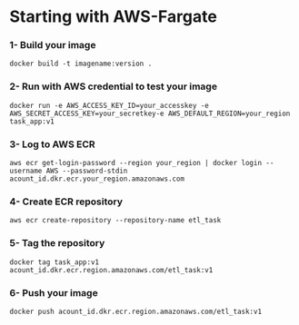 # Starting with AWS-Fargate

### 1- Build your image
`docker build -t imagename:version .`

### 2- Run with AWS credential to test your image 
`docker run -e AWS_ACCESS_KEY_ID=your_accesskey -e AWS_SECRET_ACCESS_KEY=your_secretkey-e AWS_DEFAULT_REGION=your_region task_app:v1`

### 3- Log to AWS ECR
`aws ecr get-login-password --region your_region | docker login --username AWS --password-stdin acount_id.dkr.ecr.your_region.amazonaws.com`

### 4- Create ECR repository
`aws ecr create-repository --repository-name etl_task`

### 5- Tag the repository
`docker tag task_app:v1 acount_id.dkr.ecr.region.amazonaws.com/etl_task:v1`

### 6- Push your image 
`docker push acount_id.dkr.ecr.region.amazonaws.com/etl_task:v1`

